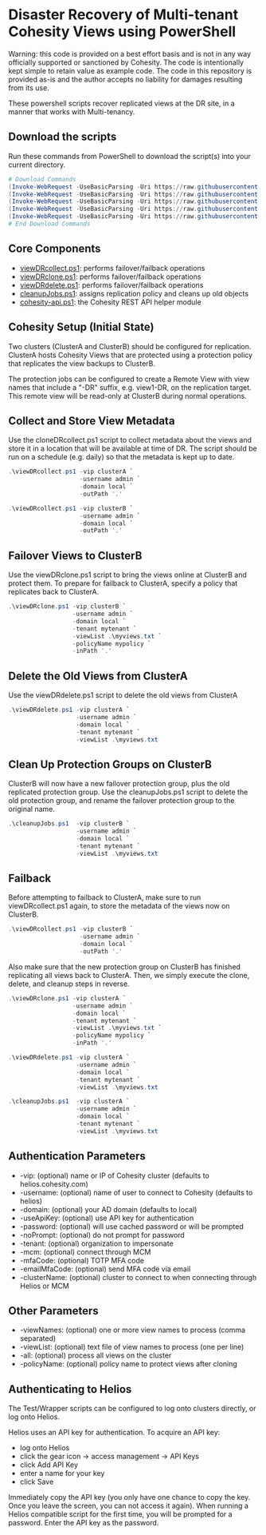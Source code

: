 # Disaster Recovery of Multi-tenant Cohesity Views using PowerShell

Warning: this code is provided on a best effort basis and is not in any way officially supported or sanctioned by Cohesity. The code is intentionally kept simple to retain value as example code. The code in this repository is provided as-is and the author accepts no liability for damages resulting from its use.

These powershell scripts recover replicated views at the DR site, in a manner that works with Multi-tenancy.

## Download the scripts

Run these commands from PowerShell to download the script(s) into your current directory.

```powershell
# Download Commands
(Invoke-WebRequest -UseBasicParsing -Uri https://raw.githubusercontent.com/bseltz-cohesity/scripts/master/powershell/viewDR-MT/viewDRclone.ps1).content | Out-File viewDRclone.ps1; (Get-Content viewDRclone.ps1) | Set-Content viewDRclone.ps1
(Invoke-WebRequest -UseBasicParsing -Uri https://raw.githubusercontent.com/bseltz-cohesity/scripts/master/powershell/viewDR-MT/viewDRcollect.ps1).content | Out-File viewDRcollect.ps1; (Get-Content viewDRcollect.ps1) | Set-Content viewDRcollect.ps1
(Invoke-WebRequest -UseBasicParsing -Uri https://raw.githubusercontent.com/bseltz-cohesity/scripts/master/powershell/viewDR-MT/viewDRdelete.ps1).content | Out-File viewDRdelete.ps1; (Get-Content viewDRdelete.ps1) | Set-Content viewDRdelete.ps1
(Invoke-WebRequest -UseBasicParsing -Uri https://raw.githubusercontent.com/bseltz-cohesity/scripts/master/powershell/viewDR-MT/cleanupJobs.ps1).content | Out-File cleanupJobs.ps1; (Get-Content cleanupJobs.ps1) | Set-Content cleanupJobs.ps1
(Invoke-WebRequest -UseBasicParsing -Uri https://raw.githubusercontent.com/bseltz-cohesity/scripts/master/powershell/cohesity-api/cohesity-api.ps1).content | Out-File cohesity-api.ps1; (Get-Content cohesity-api.ps1) | Set-Content cohesity-api.ps1
# End Download Commands
```

## Core Components

* [viewDRcollect.ps1](https://raw.githubusercontent.com/bseltz-cohesity/scripts/master/powershell/viewDR-MT/viewDRcollect.ps1): performs failover/failback operations
* [viewDRclone.ps1](https://raw.githubusercontent.com/bseltz-cohesity/scripts/master/powershell/viewDR-MT/viewDRclone.ps1): performs failover/failback operations
* [viewDRdelete.ps1](https://raw.githubusercontent.com/bseltz-cohesity/scripts/master/powershell/viewDR-MT/viewDRdelete.ps1): performs failover/failback operations
* [cleanupJobs.ps1](https://raw.githubusercontent.com/bseltz-cohesity/scripts/master/powershell/viewDR-MT/cleanupJobs.ps1): assigns replication policy and cleans up old objects
* [cohesity-api.ps1](https://raw.githubusercontent.com/bseltz-cohesity/scripts/master/powershell/cohesity-api/cohesity-api.ps1): the Cohesity REST API helper module

## Cohesity Setup (Initial State)

Two clusters (ClusterA and ClusterB) should be configured for replication. ClusterA hosts Cohesity Views that are protected using a protection policy that replicates the view backups to ClusterB.

The protection jobs can be configured to create a Remote View with view names that include a "-DR" suffix, e.g. view1-DR, on the replication target. This remote view will be read-only at ClusterB during normal operations.

## Collect and Store View Metadata

Use the cloneDRcollect.ps1 script to collect metadata about the views and store it in a location that will be available at time of DR. The script should be run on a schedule (e.g. daily) so that the metadata is kept up to date.

```powershell
.\viewDRcollect.ps1 -vip clusterA `
                    -username admin `
                    -domain local `
                    -outPath '.'

.\viewDRcollect.ps1 -vip clusterB `
                    -username admin `
                    -domain local `
                    -outPath '.'
```

## Failover Views to ClusterB

Use the viewDRclone.ps1 script to bring the views online at ClusterB and protect them. To prepare for failback to ClusterA, specify a policy that replicates back to ClusterA.

```powershell
.\viewDRclone.ps1 -vip clusterB `
                  -username admin `
                  -domain local `
                  -tenant mytenant `
                  -viewList .\myviews.txt `
                  -policyName mypolicy `
                  -inPath '.'
```

## Delete the Old Views from ClusterA

Use the viewDRdelete.ps1 script to delete the old views from ClusterA

```powershell
.\viewDRdelete.ps1 -vip clusterA `
                   -username admin `
                   -domain local `
                   -tenant mytenant `
                   -viewList .\myviews.txt
```

## Clean Up Protection Groups on ClusterB

ClusterB will now have a new failover protection group, plus the old replicated protection group. Use the cleanupJobs.ps1 script to delete the old protection group, and rename the failover protection group to the original name.

```powershell
.\cleanupJobs.ps1  -vip clusterB `
                   -username admin `
                   -domain local `
                   -tenant mytenant `
                   -viewList .\myviews.txt
```

## Failback

Before attempting to failback to ClusterA, make sure to run viewDRcollect.ps1 again, to store the metadata of the views now on ClusterB.

```powershell
.\viewDRcollect.ps1 -vip clusterB `
                    -username admin `
                    -domain local `
                    -outPath '.'
```

Also make sure that the new protection group on ClusterB has finished replicating all views back to ClusterA. Then, we simply execute the clone, delete, and cleanup steps in reverse.

```powershell
.\viewDRclone.ps1 -vip clusterA `
                  -username admin `
                  -domain local `
                  -tenant mytenant `
                  -viewList .\myviews.txt `
                  -policyName mypolicy `
                  -inPath '.'

.\viewDRdelete.ps1 -vip clusterA `
                   -username admin `
                   -domain local `
                   -tenant mytenant `
                   -viewList .\myviews.txt

.\cleanupJobs.ps1  -vip clusterA `
                   -username admin `
                   -domain local `
                   -tenant mytenant `
                   -viewList .\myviews.txt
```

## Authentication Parameters

* -vip: (optional) name or IP of Cohesity cluster (defaults to helios.cohesity.com)
* -username: (optional) name of user to connect to Cohesity (defaults to helios)
* -domain: (optional) your AD domain (defaults to local)
* -useApiKey: (optional) use API key for authentication
* -password: (optional) will use cached password or will be prompted
* -noPrompt: (optional) do not prompt for password
* -tenant: (optional) organization to impersonate
* -mcm: (optional) connect through MCM
* -mfaCode: (optional) TOTP MFA code
* -emailMfaCode: (optional) send MFA code via email
* -clusterName: (optional) cluster to connect to when connecting through Helios or MCM

## Other Parameters

* -viewNames: (optional) one or more view names to process (comma separated)
* -viewList: (optional) text file of view names to process (one per line)
* -all: (optional) process all views on the cluster
* -policyName: (optional) policy name to protect views after cloning

## Authenticating to Helios

The Test/Wrapper scripts can be configured to log onto clusters directly, or log onto Helios.

Helios uses an API key for authentication. To acquire an API key:

* log onto Helios
* click the gear icon -> access management -> API Keys
* click Add API Key
* enter a name for your key
* click Save

Immediately copy the API key (you only have one chance to copy the key. Once you leave the screen, you can not access it again). When running a Helios compatible script for the first time, you will be prompted for a password. Enter the API key as the password.
